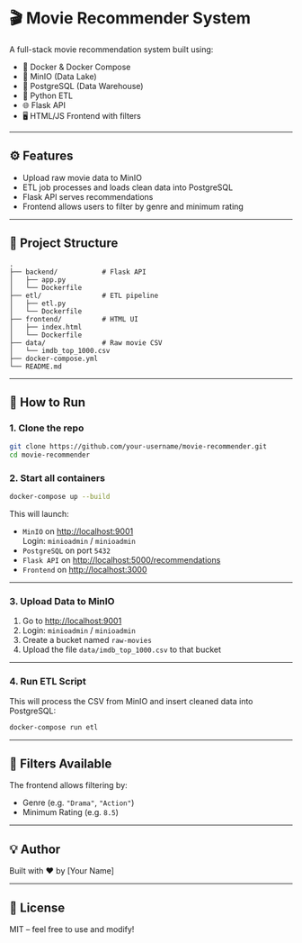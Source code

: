# 🎬 Movie Recommender System

A full-stack movie recommendation system built using:

- 🐳 Docker & Docker Compose
- 🧺 MinIO (Data Lake)
- 🐘 PostgreSQL (Data Warehouse)
- 🔄 Python ETL
- 🌐 Flask API
- 🖥️ HTML/JS Frontend with filters

---

## ⚙️ Features

- Upload raw movie data to MinIO
- ETL job processes and loads clean data into PostgreSQL
- Flask API serves recommendations
- Frontend allows users to filter by genre and minimum rating

---

## 🧱 Project Structure

```
.
├── backend/           # Flask API
│   ├── app.py
│   └── Dockerfile
├── etl/               # ETL pipeline
│   ├── etl.py
│   └── Dockerfile
├── frontend/          # HTML UI
│   ├── index.html
│   └── Dockerfile
├── data/              # Raw movie CSV
│   └── imdb_top_1000.csv
├── docker-compose.yml
└── README.md
```

---

## 🚀 How to Run

### 1. Clone the repo

```bash
git clone https://github.com/your-username/movie-recommender.git
cd movie-recommender
```

### 2. Start all containers

```bash
docker-compose up --build
```

This will launch:

- `MinIO` on [http://localhost:9001](http://localhost:9001)  
  Login: `minioadmin` / `minioadmin`
- `PostgreSQL` on port `5432`
- `Flask API` on [http://localhost:5000/recommendations](http://localhost:5000/recommendations)
- `Frontend` on [http://localhost:3000](http://localhost:3000)

---

### 3. Upload Data to MinIO

1. Go to [http://localhost:9001](http://localhost:9001)
2. Login: `minioadmin` / `minioadmin`
3. Create a bucket named `raw-movies`
4. Upload the file `data/imdb_top_1000.csv` to that bucket

---

### 4. Run ETL Script

This will process the CSV from MinIO and insert cleaned data into PostgreSQL:

```bash
docker-compose run etl
```

---

## 🧪 Filters Available

The frontend allows filtering by:

- Genre (e.g. `"Drama"`, `"Action"`)
- Minimum Rating (e.g. `8.5`)

---

## 💡 Author

Built with ❤️ by [Your Name]

---

## 📜 License

MIT – feel free to use and modify!
